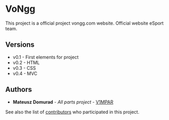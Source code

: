 # VoNgg

This project is a official project vongg.com website. Official website eSport team.

## Versions

* v0.1 - First elements for project
* v0.2 - HTML
* v0.3 - CSS
* v0.4 - MVC

## Authors

* **Mateusz Domurad** - *All parts project* - [V1MPAR](https://github.com/V1MPAR)

See also the list of [contributors](https://github.com/V1MPAR/vongg/contributors) who participated in this project.
